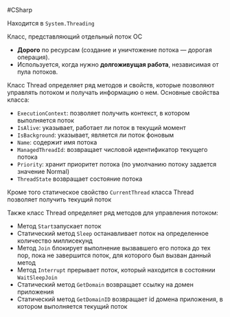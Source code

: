 #CSharp 

Находится в `System.Threading`

Класс, представляющий отдельный поток ОС
- **Дорого** по ресурсам (создание и уничтожение потока — дорогая операция).    
- Используется, когда нужно **долгоживущая работа**, независимая от пула потоков.

Класс Thread определяет ряд методов и свойств, которые позволяют управлять потоком и получать информацию о нем. Основные свойства класса:
- `ExecutionContext`: позволяет получить контекст, в котором выполняется поток    
- `IsAlive`: указывает, работает ли поток в текущий момент    
- `IsBackground`: указывает, является ли поток фоновым    
- `Name`: содержит имя потока    
- `ManagedThreadId`: возвращает числовой идентификатор текущего потока    
- `Priority`: хранит приоритет потока (по умолчанию потоку задается значение Normal)    
- `ThreadState` возвращает состояние потока

Кроме того статическое свойство `CurrentThread` класса Thread позволяет получить текущий поток

Также класс Thread определяет ряд методов для управления потоком:
-  Метод `Start`запускает поток
- Статический метод `Sleep` останавливает поток на определенное количество миллисекунд
- Метод `Join` блокирует выполнение вызвавшего его потока до тех пор, пока не завершится поток, для которого был вызван данный метод
- Метод `Interrupt` прерывает поток, который находится в состоянии `WaitSleepJoin`
- Статический метод `GetDomain` возвращает ссылку на домен приложения    
- Статический метод `GetDomainID` возвращает id домена приложения, в котором выполняется текущий поток